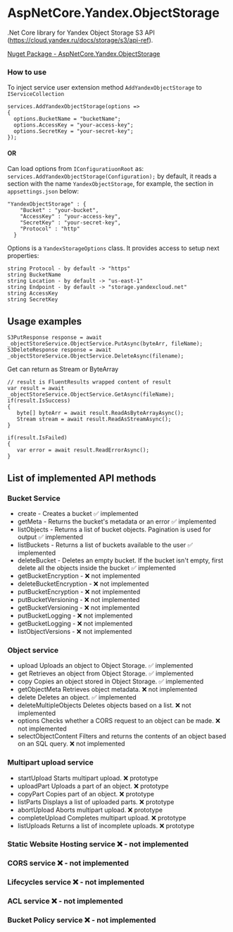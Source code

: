 # AspNetCore.Yandex.ObjectStorage

.Net Core library for Yandex Object Storage S3 API (https://cloud.yandex.ru/docs/storage/s3/api-ref).

[Nuget Package - AspNetCore.Yandex.ObjectStorage](https://www.nuget.org/packages/AspNetCore.Yandex.ObjectStorage/)

### How to use

To inject service user extension method `AddYandexObjectStorage` to `IServiceCollection`

```
services.AddYandexObjectStorage(options =>
{
  options.BucketName = "bucketName";
  options.AccessKey = "your-access-key";
  options.SecretKey = "your-secret-key";
});
```

#### OR

Can load options from `IConfiguratiuonRoot` as: `services.AddYandexObjectStorage(Configuration);`
by default, it reads a section with the name `YandexObjectStorage`, for example, the section in `appsettings.json` below:
```
"YandexObjectStorage" : {
    "Bucket" : "your-bucket",
    "AccessKey" : "your-access-key",
    "SecretKey" : "your-secret-key",
    "Protocol" : "http"
  }
```

Options is a `YandexStorageOptions` class.
It provides access to setup next properties:
```
string Protocol - by default -> "https"
string BucketName
string Location - by default -> "us-east-1"
string Endpoint - by default -> "storage.yandexcloud.net"
string AccessKey
string SecretKey
```

## Usage examples

```
S3PutResponse response = await _objectStoreService.ObjectService.PutAsync(byteArr, fileName);
S3DeleteResponse response = await _objectStoreService.ObjectService.DeleteAsync(filename);
```
Get can return as Stream or ByteArray

```
// result is FluentResults wrapped content of result
var result = await _objectStoreService.ObjectService.GetAsync(fileName);
if(result.IsSuccess) 
{
   byte[] byteArr = await result.ReadAsByteArrayAsync();
   Stream stream = await result.ReadAsStreamAsync();
}

if(result.IsFailed)
{
   var error = await result.ReadErrorAsync();
}
```

## List of implemented API methods

### Bucket Service 
- create - Creates a bucket ✅ implemented
- getMeta - Returns the bucket's metadata or an error ✅ implemented
- listObjects - Returns a list of bucket objects. Pagination is used for output ✅ implemented
- listBuckets - Returns a list of buckets available to the user ✅ implemented
- deleteBucket - Deletes an empty bucket. If the bucket isn't empty, first delete all the objects inside the bucket ✅ implemented
- getBucketEncryption - ❌ not implemented
- deleteBucketEncryption - ❌ not implemented
- putBucketEncryption - ❌ not implemented
- putBucketVersioning - ❌ not implemented
- getBucketVersioning - ❌ not implemented
- putBucketLogging - ❌ not implemented
- getBucketLogging - ❌ not implemented
- listObjectVersions - ❌ not implemented

### Object service
- upload	Uploads an object to Object Storage. ✅ implemented
- get	Retrieves an object from Object Storage. ✅ implemented
- copy	Copies an object stored in Object Storage. ✅ implemented
- getObjectMeta	Retrieves object metadata. ❌ not implemented
- delete	Deletes an object. ✅ implemented
- deleteMultipleObjects	Deletes objects based on a list. ❌ not implemented
- options	Checks whether a CORS request to an object can be made. ❌ not implemented
- selectObjectContent	Filters and returns the contents of an object based on an SQL query. ❌ not implemented
### Multipart upload service
- startUpload	Starts multipart upload. ❌ prototype
- uploadPart	Uploads a part of an object. ❌ prototype
- copyPart	Copies part of an object. ❌ prototype
- listParts	Displays a list of uploaded parts. ❌ prototype
- abortUpload	Aborts multipart upload. ❌ prototype
- completeUpload	Completes multipart upload. ❌ prototype
- listUploads	Returns a list of incomplete uploads. ❌ prototype
### Static Website Hosting service ❌ - not implemented
### CORS service ❌ - not implemented
### Lifecycles service ❌ - not implemented
### ACL service ❌ - not implemented
### Bucket Policy service ❌ - not implemented
